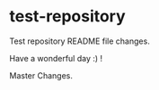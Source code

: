 # test-repository

Test repository README file changes.

Have a wonderful day :) !

Master Changes.
